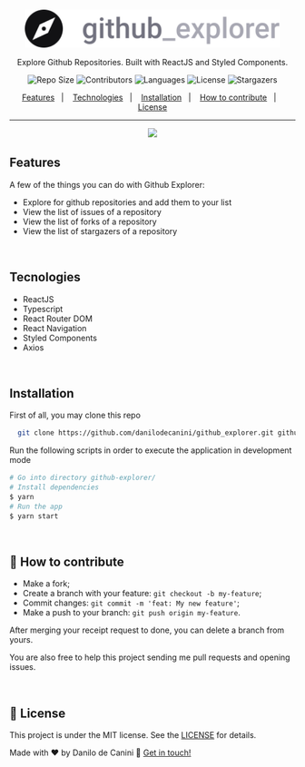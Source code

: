 <br />
<p align="center">
  <a>
    <img alt="Github Explore" title="Github Explore" src=".github/logo.svg" width="450">
  </a>
</p>

<p align="center">
  Explore Github Repositories. Built with ReactJS and Styled Components.
</p>

<p align="center">
  <a>
    <img alt="Repo Size" title="Repo Size" src="https://img.shields.io/github/repo-size/danilodecanini/github_explorer?color=%23999"">
  </a>

  <a>
    <img alt="Contributors" title="Contributors" src="https://img.shields.io/github/contributors/danilodecanini/github_explorer?color=%23999">
  </a>
  
  <a>
    <img alt="Languages" title="Languages" src="https://img.shields.io/github/languages/count/danilodecanini/github_explorer?color=%23999">
  </a>
  
  <a>
    <img alt="License" src="https://img.shields.io/badge/license-MIT-brightgreen?color=%23999">
  </a>
  
  <a>
    <img alt="Stargazers" title="Stargazers" src="https://img.shields.io/github/stars/danilodecanini/github_explorer?color=%23999&style=social">
  </a>
</p>

<p align="center">
  <a href="#features">Features</a>&nbsp;&nbsp;&nbsp;|&nbsp;&nbsp;&nbsp;
  <a href="#tecnologies">Technologies</a>&nbsp;&nbsp;&nbsp;|&nbsp;&nbsp;&nbsp;
  <a href="#installation">Installation</a>&nbsp;&nbsp;&nbsp;|&nbsp;&nbsp;&nbsp;
  <a href="#-how-to-contribute">How to contribute</a>&nbsp;&nbsp;&nbsp;|&nbsp;&nbsp;&nbsp;
  <a href="#memo-license">License</a>
</p>

<hr>

<p align="center">
  <img src = "https://user-images.githubusercontent.com/6164326/99389912-86767080-28b6-11eb-8b97-3aaeadd0c49f.png" width=700>
</p>

## Features

A few of the things you can do with Github Explorer:

* Explore for github repositories and add them to your list
* View the list of issues of a repository
* View the list of forks of a repository
* View the list of stargazers of a repository

<br>

## Tecnologies
- ReactJS
- Typescript
- React Router DOM
- React Navigation
- Styled Components
- Axios

<br>

## Installation

First of all, you may clone this repo 

```bash
  git clone https://github.com/danilodecanini/github_explorer.git github-explorer
```

Run the following scripts in order to execute the application in development mode 

```bash
# Go into directory github-explorer/
# Install dependencies
$ yarn
# Run the app
$ yarn start
```

<br>

## 🤔 How to contribute

- Make a fork;
- Create a branch with your feature: `git checkout -b my-feature`;
- Commit changes: `git commit -m 'feat: My new feature'`;
- Make a push to your branch: `git push origin my-feature`.

After merging your receipt request to done, you can delete a branch from yours.

You are also free to help this project sending me pull requests and opening issues.

<br>

## :memo: License

This project is under the MIT license. See the [LICENSE](https://github.com/danilodecanini/github_explorer/blob/master/LICENSE) for details.

Made with ♥ by Danilo de Canini :wave: [Get in touch!](https://www.linkedin.com/in/danilodecanini/)

[typescript]: https://www.typescriptlang.org/
[react]: https://reactjs.org/
